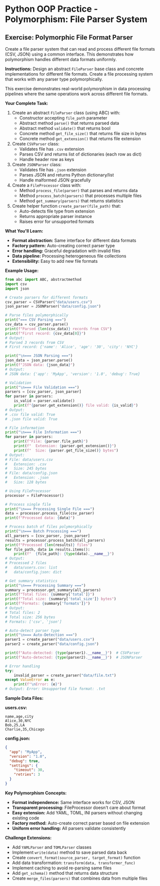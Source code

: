 # Python OOP Practice - Polymorphism: File Parser System

## Exercise: Polymorphic File Format Parser

Create a file parser system that can read and process different file formats (CSV, JSON) using a common interface. This demonstrates how polymorphism handles different data formats uniformly.

**Instructions:**
Design an abstract `FileParser` base class and concrete implementations for different file formats. Create a file processing system that works with any parser type polymorphically.

This exercise demonstrates real-world polymorphism in data processing pipelines where the same operations work across different file formats.

**Your Complete Task:**
1. Create an abstract `FileParser` class (using ABC) with:
   - Constructor accepting `file_path` parameter
   - Abstract method `parse()` that returns parsed data
   - Abstract method `validate()` that returns bool
   - Concrete method `get_file_size()` that returns file size in bytes
   - Concrete method `get_extension()` that returns file extension
2. Create `CSVParser` class:
   - Validates file has `.csv` extension
   - Parses CSV and returns list of dictionaries (each row as dict)
   - Handle header row as keys
3. Create `JSONParser` class:
   - Validates file has `.json` extension
   - Parses JSON and returns Python dictionary/list
   - Handle malformed JSON gracefully
4. Create a `FileProcessor` class with:
   - Method `process_file(parser)` that parses and returns data
   - Method `process_batch(parsers)` that processes multiple files
   - Method `get_summary(parsers)` that returns statistics
5. Create helper function `create_parser(file_path)` that:
   - Auto-detects file type from extension
   - Returns appropriate parser instance
   - Raises error for unsupported formats

**What You'll Learn:**
- **Format abstraction:** Same interface for different data formats
- **Factory pattern:** Auto-creating correct parser type
- **Error handling:** Graceful degradation with invalid files
- **Data pipeline:** Processing heterogeneous file collections
- **Extensibility:** Easy to add new file formats

**Example Usage:**
```python
from abc import ABC, abstractmethod
import csv
import json

# Create parsers for different formats
csv_parser = CSVParser("data/users.csv")
json_parser = JSONParser("data/config.json")

# Parse files polymorphically
print("=== CSV Parsing ===")
csv_data = csv_parser.parse()
print(f"Parsed {len(csv_data)} records from CSV")
print(f"First record: {csv_data[0]}")
# Output:
# Parsed 3 records from CSV
# First record: {'name': 'Alice', 'age': '30', 'city': 'NYC'}

print("\n=== JSON Parsing ===")
json_data = json_parser.parse()
print(f"JSON data: {json_data}")
# Output:
# JSON data: {'app': 'MyApp', 'version': '1.0', 'debug': True}

# Validation
print("\n=== File Validation ===")
parsers = [csv_parser, json_parser]
for parser in parsers:
    is_valid = parser.validate()
    print(f"{parser.get_extension()} file valid: {is_valid}")
# Output:
# .csv file valid: True
# .json file valid: True

# File information
print("\n=== File Information ===")
for parser in parsers:
    print(f"File: {parser.file_path}")
    print(f"  Extension: {parser.get_extension()}")
    print(f"  Size: {parser.get_file_size()} bytes")
# Output:
# File: data/users.csv
#   Extension: .csv
#   Size: 245 bytes
# File: data/config.json
#   Extension: .json
#   Size: 128 bytes

# Using FileProcessor
processor = FileProcessor()

# Process single file
print("\n=== Processing Single File ===")
data = processor.process_file(csv_parser)
print(f"Processed data: {data}")

# Process batch of files polymorphically
print("\n=== Batch Processing ===")
all_parsers = [csv_parser, json_parser]
results = processor.process_batch(all_parsers)
print(f"Processed {len(results)} files")
for file_path, data in results.items():
    print(f"  {file_path}: {type(data).__name__}")
# Output:
# Processed 2 files
#   data/users.csv: list
#   data/config.json: dict

# Get summary statistics
print("\n=== Processing Summary ===")
summary = processor.get_summary(all_parsers)
print(f"Total files: {summary['total']}")
print(f"Total size: {summary['total_size']} bytes")
print(f"Formats: {summary['formats']}")
# Output:
# Total files: 2
# Total size: 256 bytes
# Formats: ['csv', 'json']

# Auto-detect parser type
print("\n=== Auto-Detection ===")
parser1 = create_parser("data/users.csv")
parser2 = create_parser("data/config.json")

print(f"Auto-detected: {type(parser1).__name__}")  # CSVParser
print(f"Auto-detected: {type(parser2).__name__}")  # JSONParser

# Error handling
try:
    invalid_parser = create_parser("data/file.txt")
except ValueError as e:
    print(f"\nError: {e}")
# Output: Error: Unsupported file format: .txt
```

**Sample Data Files:**

**users.csv:**
```csv
name,age,city
Alice,30,NYC
Bob,25,LA
Charlie,35,Chicago
```

**config.json:**
```json
{
  "app": "MyApp",
  "version": "1.0",
  "debug": true,
  "settings": {
    "timeout": 30,
    "retries": 3
  }
}
```

**Key Polymorphism Concepts:**
- **Format independence:** Same interface works for CSV, JSON
- **Transparent processing:** FileProcessor doesn't care about format
- **Easy extension:** Add YAML, TOML, INI parsers without changing existing code
- **Factory method:** Auto-create correct parser based on file extension
- **Uniform error handling:** All parsers validate consistently

**Challenge Extensions:**
- Add `YAMLParser` and `TOMLParser` classes
- Implement `write(data)` method to save parsed data back
- Create `convert_format(source_parser, target_format)` function
- Add data transformation: `transform(data, transformer_func)`
- Implement caching to avoid re-parsing same files
- Add `get_schema()` method that returns data structure
- Create `merge_files(parsers)` that combines data from multiple files
